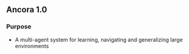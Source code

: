 ## Ancora 1.0

### Purpose

- A multi-agent system for learning, navigating and generalizing large environments

